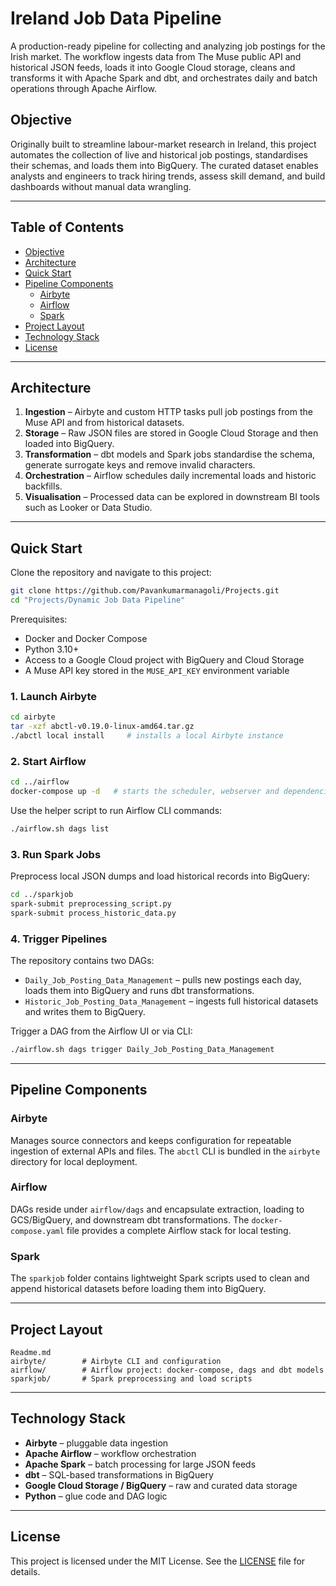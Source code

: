 # Ireland Job Data Pipeline

A production-ready pipeline for collecting and analyzing job postings for the Irish market. The workflow ingests data from The Muse public API and historical JSON feeds, loads it into Google Cloud storage, cleans and transforms it with Apache Spark and dbt, and orchestrates daily and batch operations through Apache Airflow.

## Objective

Originally built to streamline labour-market research in Ireland, this project automates the collection of live and historical job postings, standardises their schemas, and loads them into BigQuery. The curated dataset enables analysts and engineers to track hiring trends, assess skill demand, and build dashboards without manual data wrangling.

---

## Table of Contents
- [Objective](#objective)
- [Architecture](#architecture)
- [Quick Start](#quick-start)
- [Pipeline Components](#pipeline-components)
  - [Airbyte](#airbyte)
  - [Airflow](#airflow)
  - [Spark](#spark)
- [Project Layout](#project-layout)
- [Technology Stack](#technology-stack)
- [License](#license)

---

## Architecture
1. **Ingestion** – Airbyte and custom HTTP tasks pull job postings from the Muse API and from historical datasets.
2. **Storage** – Raw JSON files are stored in Google Cloud Storage and then loaded into BigQuery.
3. **Transformation** – dbt models and Spark jobs standardise the schema, generate surrogate keys and remove invalid characters.
4. **Orchestration** – Airflow schedules daily incremental loads and historic backfills.
5. **Visualisation** – Processed data can be explored in downstream BI tools such as Looker or Data Studio.

---

## Quick Start
Clone the repository and navigate to this project:

```bash
git clone https://github.com/Pavankumarmanagoli/Projects.git
cd "Projects/Dynamic Job Data Pipeline"
```

Prerequisites:
- Docker and Docker Compose
- Python 3.10+
- Access to a Google Cloud project with BigQuery and Cloud Storage
- A Muse API key stored in the `MUSE_API_KEY` environment variable

### 1. Launch Airbyte
```bash
cd airbyte
tar -xzf abctl-v0.19.0-linux-amd64.tar.gz
./abctl local install     # installs a local Airbyte instance
```

### 2. Start Airflow
```bash
cd ../airflow
docker-compose up -d   # starts the scheduler, webserver and dependencies
```
Use the helper script to run Airflow CLI commands:
```bash
./airflow.sh dags list
```

### 3. Run Spark Jobs
Preprocess local JSON dumps and load historical records into BigQuery:
```bash
cd ../sparkjob
spark-submit preprocessing_script.py
spark-submit process_historic_data.py
```

### 4. Trigger Pipelines
The repository contains two DAGs:
- `Daily_Job_Posting_Data_Management` – pulls new postings each day, loads them into BigQuery and runs dbt transformations.
- `Historic_Job_Posting_Data_Management` – ingests full historical datasets and writes them to BigQuery.

Trigger a DAG from the Airflow UI or via CLI:
```bash
./airflow.sh dags trigger Daily_Job_Posting_Data_Management
```

---

## Pipeline Components
### Airbyte
Manages source connectors and keeps configuration for repeatable ingestion of external APIs and files. The `abctl` CLI is bundled in the `airbyte` directory for local deployment.

### Airflow
DAGs reside under `airflow/dags` and encapsulate extraction, loading to GCS/BigQuery, and downstream dbt transformations. The `docker-compose.yaml` file provides a complete Airflow stack for local testing.

### Spark
The `sparkjob` folder contains lightweight Spark scripts used to clean and append historical datasets before loading them into BigQuery.

---

## Project Layout
```
Readme.md
airbyte/        # Airbyte CLI and configuration
airflow/        # Airflow project: docker-compose, dags and dbt models
sparkjob/       # Spark preprocessing and load scripts
```

---

## Technology Stack
- **Airbyte** – pluggable data ingestion
- **Apache Airflow** – workflow orchestration
- **Apache Spark** – batch processing for large JSON feeds
- **dbt** – SQL-based transformations in BigQuery
- **Google Cloud Storage / BigQuery** – raw and curated data storage
- **Python** – glue code and DAG logic

---

## License
This project is licensed under the MIT License. See the [LICENSE](../LICENSE) file for details.